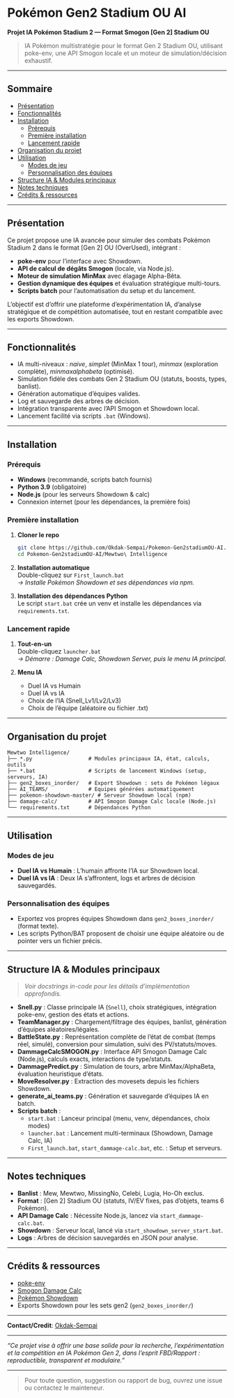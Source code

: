 # Pokémon Gen2 Stadium OU AI

**Projet IA Pokémon Stadium 2 — Format Smogon [Gen 2] Stadium OU**

> IA Pokémon multistratégie pour le format Gen 2 Stadium OU, utilisant poke-env, une API Smogon locale et un moteur de simulation/décision exhaustif.  

---

## Sommaire

- [Présentation](#présentation)
- [Fonctionnalités](#fonctionnalités)
- [Installation](#installation)
  - [Prérequis](#prérequis)
  - [Première installation](#première-installation)
  - [Lancement rapide](#lancement-rapide)
- [Organisation du projet](#organisation-du-projet)
- [Utilisation](#utilisation)
  - [Modes de jeu](#modes-de-jeu)
  - [Personnalisation des équipes](#personnalisation-des-équipes)
- [Structure IA & Modules principaux](#structure-ia--modules-principaux)
- [Notes techniques](#notes-techniques)
- [Crédits & ressources](#crédits--ressources)

---

## Présentation

Ce projet propose une IA avancée pour simuler des combats Pokémon Stadium 2 dans le format [Gen 2] OU (OverUsed), intégrant :

- **poke-env** pour l’interface avec Showdown.
- **API de calcul de dégâts Smogon** (locale, via Node.js).
- **Moteur de simulation MinMax** avec élagage Alpha-Bêta.
- **Gestion dynamique des équipes** et évaluation stratégique multi-tours.
- **Scripts batch** pour l’automatisation du setup et du lancement.

L’objectif est d’offrir une plateforme d’expérimentation IA, d’analyse stratégique et de compétition automatisée, tout en restant compatible avec les exports Showdown.

---

## Fonctionnalités

- IA multi-niveaux : _naive_, _simplet_ (MinMax 1 tour), _minmax_ (exploration complète), _minmaxalphabeta_ (optimisé).
- Simulation fidèle des combats Gen 2 Stadium OU (statuts, boosts, types, banlist).
- Génération automatique d’équipes valides.
- Log et sauvegarde des arbres de décision.
- Intégration transparente avec l’API Smogon et Showdown local.
- Lancement facilité via scripts `.bat` (Windows).

---

## Installation

### Prérequis

- **Windows** (recommandé, scripts batch fournis)
- **Python 3.9** (obligatoire)
- **Node.js** (pour les serveurs Showdown & calc)
- Connexion internet (pour les dépendances, la première fois)

### Première installation

1. **Cloner le repo**  
   ```bash
   git clone https://github.com/Okdak-Sempai/Pokemon-Gen2stadiumOU-AI.git
   cd Pokemon-Gen2stadiumOU-AI/Mewtwo\ Intelligence
   ```

2. **Installation automatique**  
   Double-cliquez sur `First_launch.bat`  
   _→ Installe Pokémon Showdown et ses dépendances via npm._

3. **Installation des dépendances Python**  
   Le script `start.bat` crée un venv et installe les dépendances via `requirements.txt`.

### Lancement rapide

1. **Tout-en-un**  
   Double-cliquez `launcher.bat`  
   _→ Démarre : Damage Calc, Showdown Server, puis le menu IA principal._

2. **Menu IA**  
   - Duel IA vs Humain
   - Duel IA vs IA
   - Choix de l’IA (Snell_Lv1/Lv2/Lv3)
   - Choix de l’équipe (aléatoire ou fichier .txt)

---

## Organisation du projet

```
Mewtwo Intelligence/
├── *.py                  # Modules principaux IA, état, calculs, outils
├── *.bat                 # Scripts de lancement Windows (setup, serveurs, IA)
├── gen2_boxes_inorder/   # Export Showdown : sets de Pokémon légaux
├── AI_TEAMS/             # Equipes générées automatiquement
├── pokemon-showdown-master/ # Serveur Showdown local (npm)
├── damage-calc/          # API Smogon Damage Calc locale (Node.js)
└── requirements.txt      # Dépendances Python
```

---

## Utilisation

### Modes de jeu

- **Duel IA vs Humain** : L’humain affronte l’IA sur Showdown local.
- **Duel IA vs IA** : Deux IA s’affrontent, logs et arbres de décision sauvegardés.

### Personnalisation des équipes

- Exportez vos propres équipes Showdown dans `gen2_boxes_inorder/` (format texte).
- Les scripts Python/BAT proposent de choisir une équipe aléatoire ou de pointer vers un fichier précis.

---

## Structure IA & Modules principaux

> _Voir docstrings in-code pour les détails d’implémentation approfondis._

- **Snell.py** : Classe principale IA (`Snell`), choix stratégiques, intégration poke-env, gestion des états et actions.
- **TeamManager.py** : Chargement/filtrage des équipes, banlist, génération d’équipes aléatoires/légales.
- **BattleState.py** : Représentation complète de l’état de combat (temps réel, simulé), conversion pour simulation, suivi des PV/statuts/moves.
- **DammageCalcSMOGON.py** : Interface API Smogon Damage Calc (Node.js), calculs exacts, interactions de type/statuts.
- **DammagePredict.py** : Simulation de tours, arbre MinMax/AlphaBeta, évaluation heuristique d’états.
- **MoveResolver.py** : Extraction des movesets depuis les fichiers Showdown.
- **generate_ai_teams.py** : Génération et sauvegarde d’équipes IA en batch.
- **Scripts batch** :
  - `start.bat` : Lanceur principal (menu, venv, dépendances, choix modes)
  - `launcher.bat` : Lancement multi-terminaux (Showdown, Damage Calc, IA)
  - `First_launch.bat`, `start_dammage-calc.bat`, etc. : Setup et serveurs.

---

## Notes techniques

- **Banlist** : Mew, Mewtwo, MissingNo, Celebi, Lugia, Ho-Oh exclus.
- **Format** : [Gen 2] Stadium OU (statuts, IV/EV fixes, pas d’objets, teams 6 Pokémon).
- **API Damage Calc** : Nécessite Node.js, lancez via `start_dammage-calc.bat`.
- **Showdown** : Serveur local, lancé via `start_showdown_server_start.bat`.
- **Logs** : Arbres de décision sauvegardés en JSON pour analyse.

---

## Crédits & ressources

- [poke-env](https://github.com/hsahovic/poke-env)  
- [Smogon Damage Calc](https://www.npmjs.com/package/@smogon/calc)  
- [Pokémon Showdown](https://github.com/smogon/pokemon-showdown)  
- Exports Showdown pour les sets gen2 (`gen2_boxes_inorder/`)

---

**Contact/Credit**: [Okdak-Sempai](https://github.com/Okdak-Sempai)

---

_“Ce projet vise à offrir une base solide pour la recherche, l’expérimentation et la compétition en IA Pokémon Gen 2, dans l’esprit FBD/Rapport : reproductible, transparent et modulaire.”_

---

> Pour toute question, suggestion ou rapport de bug, ouvrez une issue ou contactez le mainteneur.

